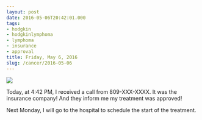 ```yaml
---
layout: post
date: 2016-05-06T20:42:01.000
tags:
- hodgkin
- hodgkinlymphoma
- lymphoma
- insurance
- approval
title: Friday, May 6, 2016
slug: /cancer/2016-05-06
---
```

![](https://64.media.tumblr.com/637250d0fcf62c2544e2fb6b59d6f9de/tumblr_o6xwf1XCcd1vsn3evo1_640.jpg)

Today, at 4:42 PM, I received a call from 809-XXX-XXXX. It was the insurance company! And they inform me my treatment was approved!

Next Monday, I will go to the hospital to schedule the start of the treatment.